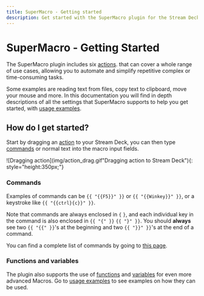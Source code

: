 ```yaml
---
title: SuperMacro - Getting started
description: Get started with the SuperMacro plugin for the Stream Deck and automate repetitive tasks with ease. Learn about the available actions, commands, functions, and variables supported by SuperMacro. Explore usage examples and start simplifying your workflow today.
---
```


# SuperMacro - Getting Started

The SuperMacro plugin includes six [actions](./actions.md). that can cover a whole range of use cases, allowing you to automate and simplify repetitive complex or time-consuming tasks. 

Some examples are reading text from files, copy text to clipboard, move your mouse and more. In this documentation you will find in depth descriptions of all the settings that SuperMacro supports to help you get started, with [usage examples](./examples.md).

## How do I get started?
Start by dragging an [action](./actions.md) to your Stream Deck, you can then type [commands](./commands.md) or normal text into the macro input fields.

![Dragging action](img/action_drag.gif"Dragging action to Stream Deck"){: style="height:350px;"}

### Commands
Examples of commands can be `{{ "{{F5}}" }}` or `{{ "{{Winkey}}" }}`, or a keystroke like `{{ "{{ctrl}{c}}" }}`.

Note that commands are always enclosed in `{` `}`, and each individual key in the command is also enclosed in `{{ "{" }}` `{{ "}" }}`. You should **always** see two `{{ "{{" }}`'s at the beginning and two `{{ "}}" }}`'s at the end of a command.

You can find a complete list of commands by going to [this page](./commands.md).

### Functions and variables

The plugin also supports the use of [functions](./functions.md) and [variables](./variables.md) for even more advanced Macros. Go to [usage examples](./examples.md) to see examples on how they can be used.